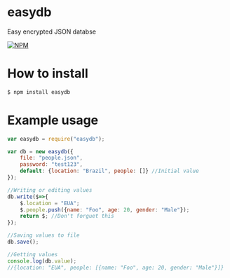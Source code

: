 # easydb

Easy encrypted JSON databse

[![NPM](https://nodei.co/npm/easydb.png?downloads=true&downloadRank=true&stars=true)](https://nodei.co/npm/easydb/)

# How to install

```sh
$ npm install easydb
```

# Example usage

```javascript
var easydb = require("easydb");

var db = new easydb({
    file: "people.json",
    password: "test123",
    default: {location: "Brazil", people: []} //Initial value
});

//Writing or editing values
db.write($=>{
    $.location = "EUA";
    $.people.push({name: "Foo", age: 20, gender: "Male"});
    return $; //Don't forguet this
});

//Saving values to file
db.save();

//Getting values
console.log(db.value);
//{location: "EUA", people: [{name: "Foo", age: 20, gender: "Male"}]}
```
